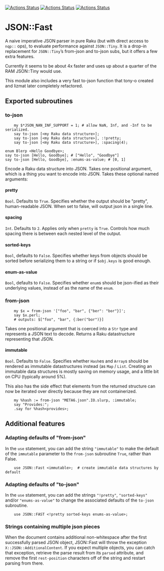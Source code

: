 [![Actions Status](https://github.com/lizmat/JSON-Fast/actions/workflows/linux.yml/badge.svg)](https://github.com/lizmat/JSON-Fast/actions) [![Actions Status](https://github.com/lizmat/JSON-Fast/actions/workflows/macos.yml/badge.svg)](https://github.com/lizmat/JSON-Fast/actions) [![Actions Status](https://github.com/lizmat/JSON-Fast/actions/workflows/windows.yml/badge.svg)](https://github.com/lizmat/JSON-Fast/actions)

JSON::Fast
==========

A naive imperative JSON parser in pure Raku (but with direct access to `nqp::` ops), to evaluate performance against `JSON::Tiny`. It is a drop-in replacement for `JSON::Tiny`’s from-json and to-json subs, but it offers a few extra features.

Currently it seems to be about 4x faster and uses up about a quarter of the RAM JSON::Tiny would use.

This module also includes a very fast to-json function that tony-o created and lizmat later completely refactored.

Exported subroutines
--------------------

### to-json

        my $*JSON_NAN_INF_SUPPORT = 1; # allow NaN, Inf, and -Inf to be serialized.
        say to-json [<my Raku data structure>];
        say to-json [<my Raku data structure>], :!pretty;
        say to-json [<my Raku data structure>], :spacing(4);

    enum Blerp <Hello Goodbye>;
    say to-json [Hello, Goodbye]; # ["Hello", "Goodbye"]
    say to-json [Hello, Goodbye], :enums-as-value; # [0, 1]

Encode a Raku data structure into JSON. Takes one positional argument, which is a thing you want to encode into JSON. Takes these optional named arguments:

#### pretty

`Bool`. Defaults to `True`. Specifies whether the output should be "pretty", human-readable JSON. When set to false, will output json in a single line.

#### spacing

`Int`. Defaults to `2`. Applies only when `pretty` is `True`. Controls how much spacing there is between each nested level of the output.

#### sorted-keys

`Bool`, defaults to `False`. Specifies whether keys from objects should be sorted before serializing them to a string or if `$obj.keys` is good enough.

#### enum-as-value

`Bool`, defaults to `False`. Specifies whether `enum`s should be json-ified as their underlying values, instead of as the name of the `enum`.

### from-json

        my $x = from-json '["foo", "bar", {"ber": "bor"}]';
        say $x.perl;
        # outputs: $["foo", "bar", {:ber("bor")}]

Takes one positional argument that is coerced into a `Str` type and represents a JSON text to decode. Returns a Raku datastructure representing that JSON.

#### immutable

`Bool`. Defaults to `False`. Specifies whether `Hash`es and `Array`s should be rendered as immutable datastructures instead (as `Map` / `List`. Creating an immutable data structures is mostly saving on memory usage, and a little bit on CPU (typically around 5%).

This also has the side effect that elements from the returned structure can now be iterated over directly because they are not containerized.

        my %hash := from-json "META6.json".IO.slurp, :immutable;
        say "Provides:";
        .say for %hash<provides>;

Additional features
-------------------

### Adapting defaults of "from-json"

In the `use` statement, you can add the string `"immutable"` to make the default of the `immutable` parameter to the `from-json` subroutine `True`, rather than False.

        use JSON::Fast <immutable>;  # create immutable data structures by default

### Adapting defaults of "to-json"

In the `use` statement, you can add the strings `"!pretty"`, `"sorted-keys"` and/or `"enums-as-value"` to change the associated defaults of the `to-json` subroutine.

        use JSON::FAST <!pretty sorted-keys enums-as-value>;

### Strings containing multiple json pieces

When the document contains additional non-whitespace after the first successfully parsed JSON object, JSON::Fast will throw the exception `X::JSON::AdditionalContent`. If you expect multiple objects, you can catch that exception, retrieve the parse result from its `parsed` attribute, and remove the first `rest-position` characters off of the string and restart parsing from there.

